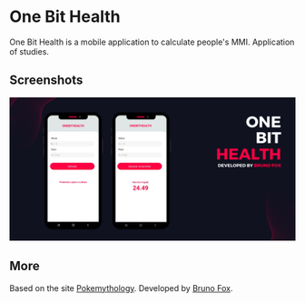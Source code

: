 # One Bit Health
One Bit Health is a mobile application to calculate people's MMI. Application of studies.

## Screenshots
![](https://github.com/07042006/one-bit-health/blob/main/OneBitHealthBanner.png)

## More

Based on the site [Pokemythology](https://pokemythology.net/conteudo/pokemon/lista01.htm).
Developed by [Bruno Fox](https://www.instagram.com/brunofox_oficial/).
